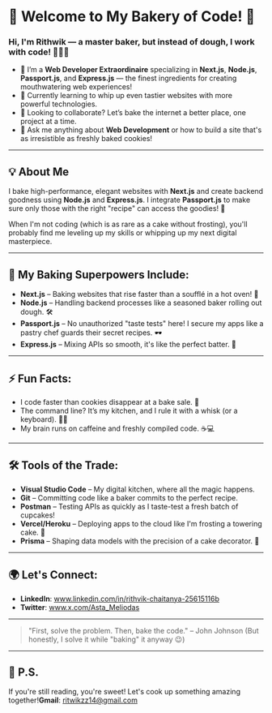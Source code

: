 <!--
**Rithwik09/Rithwik09** is a ✨ _special_ ✨ repository because its `README.md` (this file) appears on your GitHub profile.

Here are some ideas to get you started:

- 🔭 I’m currently working on ...
- 🌱 I’m currently learning ...
- 👯 I’m looking to collaborate on ...
- 🤔 I’m looking for help with ...
- 💬 Ask me about ...
- 📫 How to reach me: ...
- 😄 Pronouns: ...
- ⚡ Fun fact: ...
-->

# 🧁 Welcome to My Bakery of Code! 🍰

### Hi, I'm Rithwik — a master baker, but instead of dough, I work with code! 👨‍🍳✨

- 🔭 I’m a **Web Developer Extraordinaire** specializing in **Next.js**, **Node.js**, **Passport.js**, and **Express.js** — the finest ingredients for creating mouthwatering web experiences!
- 🌱 Currently learning to whip up even tastier websites with more powerful technologies.
- 🤔 Looking to collaborate? Let’s bake the internet a better place, one project at a time.
- 💬 Ask me anything about **Web Development** or how to build a site that's as irresistible as freshly baked cookies!

---

## 💡 About Me

I bake high-performance, elegant websites with **Next.js** and create backend goodness using **Node.js** and **Express.js**. I integrate **Passport.js** to make sure only those with the right "recipe" can access the goodies! 🍪

When I'm not coding (which is as rare as a cake without frosting), you'll probably find me leveling up my skills or whipping up my next digital masterpiece.

---

## 💼 My Baking Superpowers Include:

- **Next.js** – Baking websites that rise faster than a soufflé in a hot oven! 🍮
- **Node.js** – Handling backend processes like a seasoned baker rolling out dough. 🛠️
- **Passport.js** – No unauthorized "taste tests" here! I secure my apps like a pastry chef guards their secret recipes. 🕶️
- **Express.js** – Mixing APIs so smooth, it's like the perfect batter. 🧁

---

## ⚡️ Fun Facts:

- I code faster than cookies disappear at a bake sale. 🍪
- The command line? It’s my kitchen, and I rule it with a whisk (or a keyboard). 👨‍💻
- My brain runs on caffeine and freshly compiled code. ☕️💻

---

## 🛠️ Tools of the Trade:

- **Visual Studio Code** – My digital kitchen, where all the magic happens.
- **Git** – Committing code like a baker commits to the perfect recipe.
- **Postman** – Testing APIs as quickly as I taste-test a fresh batch of cupcakes!
- **Vercel/Heroku** – Deploying apps to the cloud like I'm frosting a towering cake. 🍰
- **Prisma** – Shaping data models with the precision of a cake decorator. 🎂

---

## 🌍 Let's Connect:

- **LinkedIn**: www.linkedin.com/in/rithvik-chaitanya-25615116b
- **Twitter**: www.x.com/Asta_Meliodas
<!--**Portfolio**: [yourwebsite.com](#) -->


---

> "First, solve the problem. Then, bake the code." – John Johnson (But honestly, I solve it while "baking" it anyway 😉)

---

## 👀 P.S.

If you're still reading, you're sweet! Let's cook up something amazing together!**Gmail**: ritwikzz14@gmail.com

